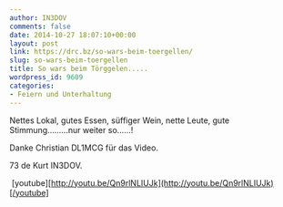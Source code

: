 ```yaml
---
author: IN3DOV
comments: false
date: 2014-10-27 18:07:10+00:00
layout: post
link: https://drc.bz/so-wars-beim-toergellen/
slug: so-wars-beim-toergellen
title: So wars beim Törggelen.....
wordpress_id: 9609
categories:
- Feiern und Unterhaltung
---
```


Nettes Lokal, gutes Essen, süffiger Wein, nette Leute, gute Stimmung.........nur weiter so......!

Danke Christian DL1MCG für das Video.

73 de Kurt IN3DOV.


 [youtube][http://youtu.be/Qn9rlNLIUJk](http://youtu.be/Qn9rlNLIUJk)[/youtube]
